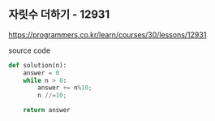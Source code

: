 ## 자릿수 더하기 - 12931

https://programmers.co.kr/learn/courses/30/lessons/12931



source code

```python
def solution(n):
    answer = 0
    while n > 0:
        answer += n%10;
        n //=10;

    return answer
```

